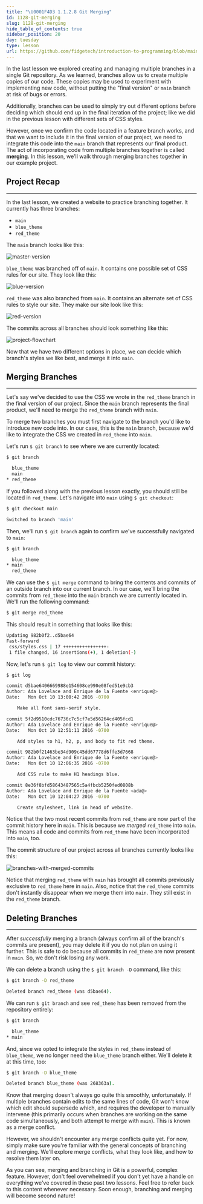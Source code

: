 ```yaml
---
title: "\U0001F4D3 1.1.2.8 Git Merging"
id: 1128-git-merging
slug: 1128-git-merging
hide_table_of_contents: true
sidebar_position: 20
day: tuesday
type: lesson
url: https://github.com/fidgetech/introduction-to-programming/blob/main/2h_git_merging.md
---
```


In the last lesson we explored creating and managing multiple branches in a single Git repository. As we learned, branches allow us to create multiple copies of our code. These copies may be used to experiment with implementing new code, without putting the "final version" or `main` branch at risk of bugs or errors.

Additionally, branches can be used to simply try out different options before deciding which should end up in the final iteration of the project; like we did in the previous lesson with different sets of CSS styles.

However, once we confirm the code located in a feature branch works, and that we want to include it in the final version of our project, we need to integrate this code into the `main` branch that represents our final product. The act of incorporating code from multiple branches together is called **merging**. In this lesson, we'll walk through merging branches together in our example project.

## Project Recap

---

In the last lesson, we created a website to practice branching together. It currently has three branches:

* `main`
* `blue_theme`
* `red_theme`

The `main` branch looks like this:

![master-version](https://learnhowtoprogram.s3.us-west-2.amazonaws.com/INTRO/week1-html-css/Git+Branching+and+Merging+Lessons/test-site-blue-headers.png)

`blue_theme` was branched off of `main`. It contains one possible set of CSS rules for our site. They look like this:

![blue-version](https://learnhowtoprogram.s3.us-west-2.amazonaws.com/INTRO/week1-html-css/Git+Branching+and+Merging+Lessons/test-site-blue-theme.png)

`red_theme` was also branched from `main`. It contains an alternate set of CSS rules to style our site. They make our site look like this:

![red-version](https://learnhowtoprogram.s3.us-west-2.amazonaws.com/INTRO/week1-html-css/Git+Branching+and+Merging+Lessons/red-theme-with-sans-serif.png)

The commits across all branches should look something like this:

![project-flowchart](https://learnhowtoprogram.s3.us-west-2.amazonaws.com/INTRO/week1-html-css/Git+Branching+and+Merging+Lessons/flow-chart-3.png)

Now that we have two different options in place, we can decide which branch's styles we like best, and merge it into `main`.

## Merging Branches

---

Let's say we've decided to use the CSS we wrote in the `red_theme` branch in the final version of our project. Since the `main` branch represents the final product, we'll need to merge the `red_theme` branch with `main`.

To merge two branches you must first navigate to the branch you'd like to introduce new code into. In our case, this is the `main` branch, because we'd like to integrate the CSS we created in `red_theme` into `main`.

Let's run `$ git branch` to see where we are currently located:

```bash
$ git branch

  blue_theme
  main
* red_theme
```

If you followed along with the previous lesson exactly, you should still be located in `red_theme`. Let's navigate into `main` using `$ git checkout`:

```bash
$ git checkout main

Switched to branch 'main'
```

Then, we'll run `$ git branch` again to confirm we've successfully navigated to `main`:

```bash
$ git branch

  blue_theme
* main
  red_theme
```

We can use the `$ git merge` command to bring the contents and commits of an outside branch into our current branch. In our case, we'll bring the commits from `red_theme` into the `main` branch we are currently located in. We'll run the following command:

```bash
$ git merge red_theme
```

This should result in something that looks like this:

```bash
Updating 982b0f2..d5bae64
Fast-forward
 css/styles.css | 17 ++++++++++++++++-
 1 file changed, 16 insertions(+), 1 deletion(-)
```

Now, let's run `$ git log`  to view our commit history:

```bash
$ git log

commit d5bae6406669988e154608ce990e08fed51e9cb3
Author: Ada Lovelace and Enrique de la Fuente <enrique@>
Date:   Mon Oct 10 13:00:42 2016 -0700

    Make all font sans-serif style.

commit 5f2d9510cdc76736c7c5cf7e5d56264cd405fcd1
Author: Ada Lovelace and Enrique de la Fuente <enrique@>
Date:   Mon Oct 10 12:51:11 2016 -0700

    Add styles to h1, h2, p, and body to fit red theme.

commit 982b0f21463be34d909c45dd67778d6ffe3d7668
Author: Ada Lovelace and Enrique de la Fuente <enrique@>
Date:   Mon Oct 10 12:06:35 2016 -0700

    Add CSS rule to make H1 headings blue.

commit 8e36f8bfd58643487565c5a4fbcb5250fed0808b
Author: Ada Lovelace and Enrique de la Fuente <ada@>
Date:   Mon Oct 10 12:04:27 2016 -0700

    Create stylesheet, link in head of website.
```

Notice that the two most recent commits from `red_theme` are now part of the commit history here in `main`. This is because we _merged_ `red_theme` into `main`. This means all code and commits from `red_theme` have been incorporated into `main`, too.

The commit structure of our project across all branches currently looks like this:

![branches-with-merged-commits](https://learnhowtoprogram.s3.us-west-2.amazonaws.com/INTRO/week1-html-css/Git+Branching+and+Merging+Lessons/flow-chart-4.png)

Notice that merging `red_theme` with `main` has brought all commits previously exclusive to `red_theme` here in `main`. Also, notice that the `red_theme` commits don't instantly disappear when we merge them into `main`. They still exist in the `red_theme` branch.

## Deleting Branches

---

After _successfully_ merging a branch (always confirm all of the branch's commits are present), you may delete it if you do not plan on using it further. This is safe to do because all commits in `red_theme` are now present in `main`. So, we don't risk losing any work.

We can delete a branch using the `$ git branch -D` command, like this:

```bash
$ git branch -D red_theme

Deleted branch red_theme (was d5bae64).
```

We can run `$ git branch`  and see `red_theme` has been removed from the repository entirely:

```bash
$ git branch

  blue_theme
* main
```

And, since we opted to integrate the styles in `red_theme` instead of `blue_theme`, we no longer need the `blue_theme` branch either. We'll delete it at this time, too:

```bash
$ git branch -D blue_theme

Deleted branch blue_theme (was 268363a).
```

Know that merging doesn't always go quite this smoothly, unfortunately. If multiple branches contain edits to the same lines of code, Git won't know which edit should supersede which, and requires the developer to manually intervene (this primarily occurs when branches are working on the same code simultaneously, and both attempt to merge with `main`).  This is known as a merge conflict.

However, we shouldn't encounter any merge conflicts quite yet. For now, simply make sure you're familiar with the general concepts of branching and merging. We'll explore merge conflicts, what they look like, and how to resolve them later on.

As you can see, merging and branching in Git is a powerful, complex feature. However, don't feel overwhelmed if you don't yet have a handle on everything we've covered in these past two lessons. Feel free to refer back to this content whenever necessary. Soon enough, branching and merging will become second nature! 

